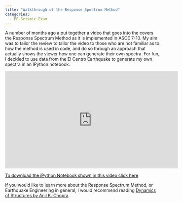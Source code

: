 ```yaml
---
title: "Walkthrough of the Response Spectrum Method"
categories:
  - PE-Seismic-Exam
---
```



A number of months ago a put together a video that goes into the covers the Response Spectrum Method as it is implemented in ASCE 7-10. My aim was to tailor the review to tailor the video to those who are not familiar as to how the method is used in code, and do so through an approach that actually shows the viewer how one can generate their own spectra. For fun, I decided to use data from the El Centro Earthquake to generate my own spectra in an IPython notebook.

<iframe width="560" height="315" src="https://www.youtube.com/embed/IbyzPQqKDwQ" frameborder="0" allow="accelerometer; autoplay; encrypted-media; gyroscope; picture-in-picture" allowfullscreen style="display: block;margin: auto;"></iframe>

[To download the iPython Notebook shown in this video click here](https://drive.google.com/file/d/1YiDYa-FZvx4lKw0NhbVqoqJ7wBrpGaAC/view?usp=sharing).

If you would like to learn more about the Response Spectrum Method, or Earthquake Engineering in general, I would recommend reading [Dynamics of Structures by Anil K. Chopra](https://amzn.to/2ENuY9Q).


